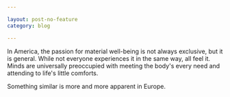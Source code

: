 ```yaml
---

layout: post-no-feature
category: blog

---
```



In America, the passion for material well-being is not always exclusive, but it is general. While not everyone experiences it in the same way, all feel it. Minds are universally preoccupied with meeting the body's every need and attending to life's little comforts.

Something similar is more and more apparent in Europe.
